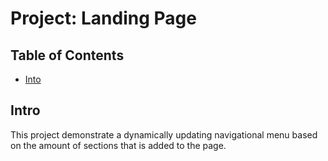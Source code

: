 # Project: Landing Page

## Table of Contents

* [Into](#intro)

## Intro

This project demonstrate a dynamically updating navigational menu based on the amount of sections that is added to the page.



